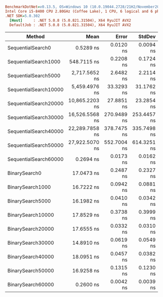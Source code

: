 ``` ini

BenchmarkDotNet=v0.13.5, OS=Windows 10 (10.0.19044.2728/21H2/November2021Update)
Intel Core i5-8400 CPU 2.80GHz (Coffee Lake), 1 CPU, 6 logical and 6 physical cores
.NET SDK=5.0.302
  [Host]     : .NET 5.0.8 (5.0.821.31504), X64 RyuJIT AVX2
  DefaultJob : .NET 5.0.8 (5.0.821.31504), X64 RyuJIT AVX2


```
|                Method |           Mean |       Error |      StdDev | Allocated |
|---------------------- |---------------:|------------:|------------:|----------:|
|     SequentialSearch0 |      0.5289 ns |   0.0120 ns |   0.0094 ns |         - |
|  SequentialSearch1000 |    548.7115 ns |   0.2208 ns |   0.1724 ns |         - |
|  SequentialSearch5000 |  2,717.5652 ns |   2.6482 ns |   2.2114 ns |         - |
| SequentialSearch10000 |  5,459.4976 ns |  33.3293 ns |  31.1762 ns |         - |
| SequentialSearch20000 | 10,865.2203 ns |  27.8851 ns |  23.2854 ns |         - |
| SequentialSearch30000 | 16,526.5568 ns | 270.9489 ns | 253.4457 ns |         - |
| SequentialSearch40000 | 22,289.7858 ns | 378.7475 ns | 335.7498 ns |         - |
| SequentialSearch50000 | 27,922.5070 ns | 552.7004 ns | 614.3251 ns |         - |
| SequentialSearch60000 |      0.2694 ns |   0.0173 ns |   0.0162 ns |         - |
|         BinarySearch0 |     17.0473 ns |   0.2487 ns |   0.2327 ns |         - |
|      BinarySearch1000 |     16.7222 ns |   0.0942 ns |   0.0881 ns |         - |
|      BinarySearch5000 |     16.1982 ns |   0.0410 ns |   0.0342 ns |         - |
|     BinarySearch10000 |     17.8529 ns |   0.3738 ns |   0.3999 ns |         - |
|     BinarySearch20000 |     17.6555 ns |   0.0332 ns |   0.0310 ns |         - |
|     BinarySearch30000 |     14.8910 ns |   0.0619 ns |   0.0549 ns |         - |
|     BinarySearch40000 |     18.0951 ns |   0.0457 ns |   0.0382 ns |         - |
|     BinarySearch50000 |     16.9258 ns |   0.1315 ns |   0.1230 ns |         - |
|     BinarySearch60000 |      0.2600 ns |   0.0042 ns |   0.0039 ns |         - |
